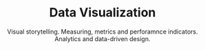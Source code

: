 ---
title: Data Visualization
subtitle: Visual storytelling. Measuring, metrics and perforamnce indicators. Analytics and data-driven design.
description: DataViz. Visual storytelling. Measuring, metrics and perforamnce indicators. Analytics and data-driven design. <br><br> Tools&#58; D3.js, highcharts.js, Tableau, Business Ojbects, Power BI
featured_image: dataviz-01.png
accent_color: '#067F8A'
gallery_images:
  - dataviz-01.png
  - dataviz-02.png
  - dataviz-03.png
---